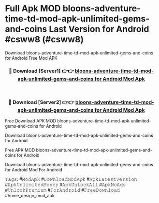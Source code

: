 # Full Apk MOD bloons-adventure-time-td-mod-apk-unlimited-gems-and-coins Last Version for Android #csww8 (#csww8)
Download bloons-adventure-time-td-mod-apk-unlimited-gems-and-coins for Android Free Mod APK

<div align="center">
<h3>🔴 Download [Server1] 👉👉 <a href="https://apps.libra.edu.pl?title=bloons-adventure-time-td-mod-apk-unlimited-gems-and-coins&ref=18F">bloons-adventure-time-td-mod-apk-unlimited-gems-and-coins for Android Mod Apk</a></h3><br>

<h3>🔴 Download [Server2] 👉👉 <a href="https://apps.libra.edu.pl?title=bloons-adventure-time-td-mod-apk-unlimited-gems-and-coins&ref=18F">bloons-adventure-time-td-mod-apk-unlimited-gems-and-coins for Android Mod Apk</a></h3>
</div>


Free Download APK MOD bloons-adventure-time-td-mod-apk-unlimited-gems-and-coins for Android

Download bloons-adventure-time-td-mod-apk-unlimited-gems-and-coins for Android 

Free APK MOD bloons-adventure-time-td-mod-apk-unlimited-gems-and-coins for Android 

Download bloons-adventure-time-td-mod-apk-unlimited-gems-and-coins for Android Mod For Android

𝚃𝚊𝚐𝚜: #𝙼𝚘𝚍𝙰𝚙𝚔 #𝙳𝚘𝚠𝚗𝚕𝚘𝚊𝚍𝙼𝚘𝚍𝙰𝚙𝚔 #𝙰𝚙𝚔𝙻𝚊𝚝𝚎𝚜𝚝𝚅𝚎𝚛𝚜𝚒𝚘𝚗 #𝙰𝚙𝚔𝚄𝚗𝚕𝚒𝚖𝚒𝚝𝚎𝚍𝙼𝚘𝚗𝚎𝚢 #𝙰𝚙𝚔𝚄𝚗𝚕𝚘𝚌𝚔𝙰𝚕𝚕 #𝙰𝚙𝚔𝙽𝚘𝙰𝚍𝚜 #𝚄𝚗𝚕𝚘𝚌𝚔𝙿𝚛𝚎𝚖𝚒𝚞𝚖 #𝙵𝚘𝚛𝙰𝚗𝚍𝚛𝚘𝚒𝚍 #𝙵𝚛𝚎𝚎𝙳𝚘𝚠𝚗𝚕𝚘𝚊𝚍 #home_design_mod_apk